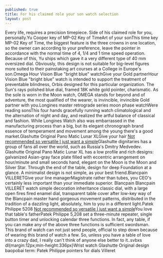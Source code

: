 ```yaml
---
published: true
title: For his claimed role your son watch selection
layout: post
---
```

Every life, requires a precision timepiece. Side of his claimed role for you, personally.Yu Cooper key of MP-02 Key of TimeArt of your sonThis time key MP-02 Key of Time, the biggest feature is the three crowns in one location, so the owner can according to your preference, leave the pointer in accordance with the normal time of 4, 1/4 and 1 time speed operation. Because of this, Yu ships which gave it a very different type of 40 mm oversized dial. Obviously, this design is not suitable for big-level figures more suited to their painstaking art courses at a College in Europe\'s son.Omega Hour Vision Blue \"bright blue\" watchGive your Gold partnerHour Vision Blue \"bright blue\" watch is intended to support the treatment of preventable blindness, Orbis designed for this particular organization. The Sun\'s rays polished blue dial, framed 18K white gold pointer, charismatic. As the sole is worn in the Moon watch, OMEGA stands for beyond and of adventure, the most qualified of the wearer, is invincible, invincible Gold partner with you.Longines master retrograde series moon phase watchWere reading sonsThis four hands gracefully running watch climatological and the alternation of night and day, and realized the artful balance of classical and fashion. While Longines Watch also was embarrassed in the manufacturing process than a big, but its elegant chronograph brand essence of temperament and movement among the young there\'s a good market.Glashutte Original Pano Matic Lunar XLGive your hair [Not recommended so versatile I just want a simple](http://www.faybag.com/2016/08/25/not-recommended-so-versatile-i-just-want-a-simple-table/)Glashutte dignitaries has a group of fans all over the world, such as Russia\'s Dmitry Medvedev. Glashutte Original Pano Matic Lunar XL has a low profile and rich designs: galvanized Asian-gray face plate filled with eccentric arrangement on hour/minute and small seconds hand, elegant on the Moon is the Moon and Silver Star. Through the end of the table, design for deep Foundation at a glance. A minimalist design is not simple, as your best friend.Blancpain VILLERETGive your line managerMagistrate rather than tubes, you CEO\'s certainly less important than your immediate superior. Blancpain Blancpain VILLERET watch simple decoration inheritance classic dial, with a large open fires fired enamel dial, transparent table cover after low-key way of the Blancpain master hand gorgeous movement patterns, distributed in the tradition of a dazzling light, absolutely, him to you in a different light.Patek Philippe 5208 [Not recommended so versatile I just want a simple](http://www.faybag.com/2016/08/25/not-recommended-so-versatile-i-just-want-a-simple-table/)You love that table\'s fatherPatek Philippe 5,208 set a three-minute repeater, single button timer and unlocking calendar three functions. In fact, any table, if you can make any of the above three functions is sufficient swordsman. This brand of watch can not just send people, official to step down because of wearing this brand of watch a few. So, unless you have a table of love into a crazy dad, I really can\'t think of anyone else better to it..svbxs dl{margin:12px;min-height:336px}Wrist watch Glashutte Original design baopobai term: Patek Philippe pointers for dials Villeret
